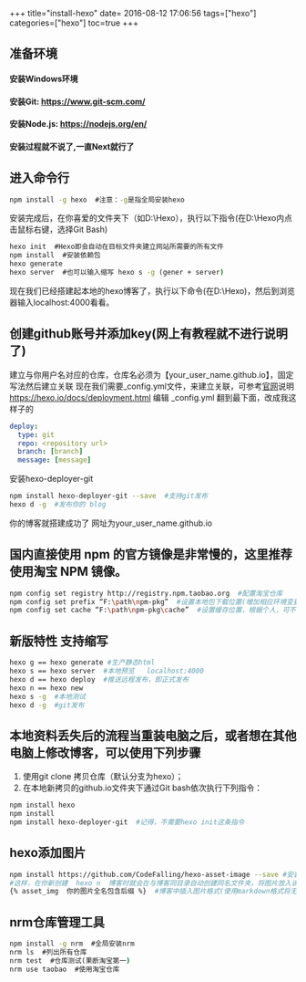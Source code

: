+++
title="install-hexo"
date= 2016-08-12 17:06:56
tags=["hexo"]
categories=["hexo"]
toc=true
+++
## 准备环境
#### 安装Windows环境
#### 安装Git: https://www.git-scm.com/
#### 安装Node.js: https://nodejs.org/en/
#### 安装过程就不说了,一直Next就行了
## 进入命令行
```cmd
npm install -g hexo  #注意：-g是指全局安装hexo
```
安装完成后，在你喜爱的文件夹下（如D:\Hexo），执行以下指令(在D:\Hexo内点击鼠标右键，选择Git Bash)
```cmd
hexo init  #Hexo即会自动在目标文件夹建立网站所需要的所有文件
npm install  #安装依赖包
hexo generate
hexo server  #也可以输入缩写 hexo s -g (gener + server)
```
现在我们已经搭建起本地的hexo博客了，执行以下命令(在D:\Hexo)，然后到浏览器输入localhost:4000看看。
## 创建github账号并添加key(网上有教程就不进行说明了)
建立与你用户名对应的仓库，仓库名必须为【your_user_name.github.io】，固定写法然后建立关联
现在我们需要_config.yml文件，来建立关联，可参考[官网](https://hexo.io/)说明 https://hexo.io/docs/deployment.html
编辑  _config.yml 翻到最下面，改成我这样子的
```yaml
deploy:
  type: git
  repo: <repository url>
  branch: [branch]
  message: [message]
```
安装hexo-deployer-git
```bash
npm install hexo-deployer-git --save  #支持git发布
hexo d -g  #发布你的 blog
```
你的博客就搭建成功了  网址为your_user_name.github.io
## 国内直接使用 npm 的官方镜像是非常慢的，这里推荐使用淘宝 NPM 镜像。
```bash
npm config set registry http://registry.npm.taobao.org  #配置淘宝仓库
npm config set prefix “F:\path\npm-pkg”  #设置本地包下载位置(增加相应环境变量)，根据个人，可不改
npm config set cache “F:\path\npm-pkg\cache”  #设置缓存位置，根据个人，可不改
```
## 新版特性  支持缩写
```bash
hexo g == hexo generate #生产静态html
hexo s == hexo server  #本地预览   localhost:4000
hexo d == hexo deploy  #推送远程发布，即正式发布
hexo n == hexo new
hexo s -g  #本地测试
hexo d -g  #git发布
```
## 本地资料丢失后的流程当重装电脑之后，或者想在其他电脑上修改博客，可以使用下列步骤
1. 使用git clone 拷贝仓库（默认分支为hexo）；
2. 在本地新拷贝的github.io文件夹下通过Git bash依次执行下列指令：
```bash
npm install hexo
npm install
npm install hexo-deployer-git  #记得，不需要hexo init这条指令
```
## hexo添加图片
```bash
npm install https://github.com/CodeFalling/hexo-asset-image --save #安装图片插件
#这样，在你新创建  hexo n  博客时就会在与博客同目录自动创建同名文件夹，将图片放入该文件夹
{% asset_img  你的图片全名包含后缀 %}  #博客中插入图片格式(使用markdown格式将无法显示)
```
## nrm仓库管理工具
```cmd
npm install -g nrm  #全局安装nrm
nrm ls  #列出所有仓库
nrm test  #仓库测试(果断淘宝第一)
nrm use taobao  #使用淘宝仓库
```
